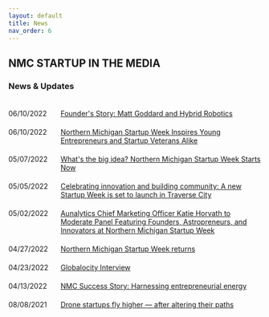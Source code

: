 ```yaml
---
layout: default
title: News
nav_order: 6
---
```


## NMC STARTUP IN THE MEDIA

### News & Updates



<div>
    <div style="padding-top:20px">
        <span style="display:inline-block;width:100px;vertical-align:top">06/10/2022</span>
        <span style="display:inline-block;width:400px"><a href="https://20fathoms.org/founders-story-matt-goddard-and-hybrid-robotics/" target="_blank">Founder's Story: Matt Goddard and Hybrid Robotics</a></span>
    </div>
    <div style="padding-top:20px">
        <span style="display:inline-block;width:100px;vertical-align:top">06/10/2022</span>
        <span style="display:inline-block;width:400px"><a href="assets/media/NMSW_follow-up_article.pdf" target="_blank">Northern Michigan Startup Week Inspires Young Entrepreneurs and Startup Veterans Alike</a></span>
    </div>
    <div style="padding-top:20px">
        <span style="display:inline-block;width:100px;vertical-align:top">05/07/2022</span>
        <span style="display:inline-block;width:400px"><a href="https://www.northernexpress.com/news/feature/whats-the-big-idea/" target="_blank">What's the big idea? Northern Michigan Startup Week Starts Now</a></span>
    </div>
    <div style="padding-top:20px">
        <span style="display:inline-block;width:100px;vertical-align:top">05/05/2022</span>
        <span style="display:inline-block;width:400px"><a href="https://www.secondwavemedia.com/rural-innovation-exchange/devnews/newstartupweek.aspx" target="_blank">Celebrating innovation and building community: A new Startup Week is set to launch in Traverse City</a></span>
    </div>
    <div style="padding-top:20px">
        <span style="display:inline-block;width:100px;vertical-align:top">05/02/2022</span>
        <span style="display:inline-block;width:400px"><a href="https://www.globenewswire.com/news-release/2022/05/03/2434674/0/en/Aunalytics-Chief-Marketing-Officer-Katie-Horvath-to-Moderate-Panel-Featuring-Founders-Astropreneurs-and-Innovators-at-Northern-Michigan-Startup-Week.html" target="_blank">Aunalytics Chief Marketing Officer Katie Horvath to Moderate Panel Featuring Founders, Astropreneurs, and Innovators at Northern Michigan Startup Week</a></span>
    </div>
    <div style="padding-top:20px">
        <span style="display:inline-block;width:100px;vertical-align:top">04/27/2022</span>
        <span style="display:inline-block;width:400px"><a href="https://www.record-eagle.com/news/the_biz/northern-michigan-startup-week-returns/article_009cfd88-af8a-11ec-97da-bbcb5052252a.html" target="_blank">Northern Michigan Startup Week returns</a></span>
    </div>
    <div style="padding-top:20px">
        <span style="display:inline-block;width:100px;vertical-align:top">04/23/2022</span>
        <span style="display:inline-block;width:400px"><a href="https://www.globalocityservices.com/northern-michigan-startup-week/" target="_blank">Globalocity Interview</a></span>
    </div>
    <div style="padding-top:20px">
        <span style="display:inline-block;width:100px;vertical-align:top">04/13/2022</span>
        <span style="display:inline-block;width:400px"><a href="https://www.nmc.edu/about/nmc-stories/success-stories/harnessing-entrepreneurial-energy.html" target="_blank">NMC Success Story: Harnessing entrepreneurial energy</a></span>
    </div>
        <div style="padding-top:20px">
        <span style="display:inline-block;width:100px;vertical-align:top">08/08/2021</span>
        <span style="display:inline-block;width:400px"><a href="assets/media/Drone_startups_fly_higher.pdf" target="_blank">Drone startups fly higher — after altering their paths</a></span>
    </div>
</div>


